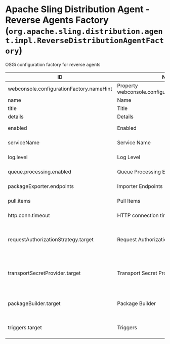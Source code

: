 # Apache Sling Distribution Agent - Reverse Agents Factory (`org.apache.sling.distribution.agent.impl.ReverseDistributionAgentFactory`)

OSGi configuration factory for reverse agents

| ID  | Name | Required | Type | Default value | Description |
| --- | ---- | -------- | ---- | ------------- | ----------- |
| webconsole.configurationFactory.nameHint | Property webconsole.configurationFactory.nameHint | `true` | `String` | `[Agent name: {name}]` | Description for webconsole.configurationFactory.nameHint |
| name | Name | `true` | `String` | `null` | The name of the agent. |
| title | Title | `true` | `String` | `null` | The display friendly title of the agent. |
| details | Details | `true` | `String` | `null` | The display friendly details of the agent. |
| enabled | Enabled | `true` | `String` | `[true]` | Whether or not to start the distribution agent. |
| serviceName | Service Name | `true` | `String` | `null` | The name of the service used to access the repository. |
| log.level | Log Level | `true` | `String` | `[info]` | The log level recorded in the transient log accessible via http. |
| queue.processing.enabled | Queue Processing Enabled | `true` | `String` | `[true]` | Whether or not the distribution agent should process packages in the queues. |
| packageExporter.endpoints | Importer Endpoints | `true` | `String` | `null` | List of endpoints from which packages are received (exported). |
| pull.items | Pull Items | `true` | `String` | `[100]` | Number of subsequent pull requests to make. |
| http.conn.timeout | HTTP connection timeout | `true` | `String` | `[10]` | The connection timeout for HTTP requests (in seconds). |
| requestAuthorizationStrategy.target | Request Authorization Strategy | `true` | `String` | `[(name=default)]` | The target reference for the DistributionRequestAuthorizationStrategy used to authorize the access to distribution process,e.g. use target=(name=...) to bind to services by name. |
| transportSecretProvider.target | Transport Secret Provider | `true` | `String` | `[(name=default)]` | The target reference for the DistributionTransportSecretProvider used to obtain the credentials used for accessing the remote endpoints, e.g. use target=(name=...) to bind to services by name. |
| packageBuilder.target | Package Builder | `true` | `String` | `[(name=default)]` | The target reference for the DistributionPackageBuilder used to create distribution packages, e.g. use target=(name=...) to bind to services by name. |
| triggers.target | Triggers | `true` | `String` | `[(name=)]` | The target reference for DistributionTrigger used to trigger distribution, e.g. use target=(name=...) to bind to services by name. |
